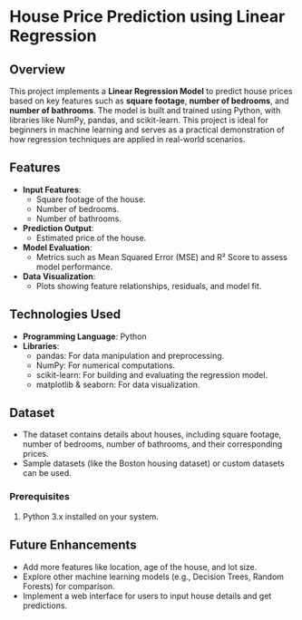 # House Price Prediction using Linear Regression

## Overview

This project implements a **Linear Regression Model** to predict house prices based on key features such as **square footage**, **number of bedrooms**, and **number of bathrooms**. The model is built and trained using Python, with libraries like NumPy, pandas, and scikit-learn. This project is ideal for beginners in machine learning and serves as a practical demonstration of how regression techniques are applied in real-world scenarios.

## Features

- **Input Features**:
  - Square footage of the house.
  - Number of bedrooms.
  - Number of bathrooms.
- **Prediction Output**:
  - Estimated price of the house.
- **Model Evaluation**:
  - Metrics such as Mean Squared Error (MSE) and R² Score to assess model performance.
- **Data Visualization**:
  - Plots showing feature relationships, residuals, and model fit.

## Technologies Used

- **Programming Language**: Python
- **Libraries**:
  - pandas: For data manipulation and preprocessing.
  - NumPy: For numerical computations.
  - scikit-learn: For building and evaluating the regression model.
  - matplotlib & seaborn: For data visualization.

## Dataset

- The dataset contains details about houses, including square footage, number of bedrooms, number of bathrooms, and their corresponding prices.
- Sample datasets (like the Boston housing dataset) or custom datasets can be used.

### Prerequisites

1. Python 3.x installed on your system.

## Future Enhancements

- Add more features like location, age of the house, and lot size.
- Explore other machine learning models (e.g., Decision Trees, Random Forests) for comparison.
- Implement a web interface for users to input house details and get predictions.
